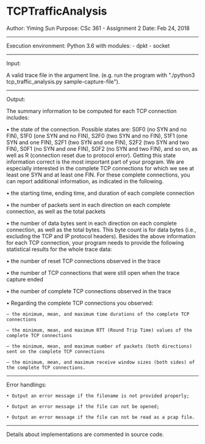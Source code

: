 # TCPTrafficAnalysis
Author:  Yiming Sun
Purpose:  CSc 361 - Assignment 2
Date:  Feb 24, 2018

--------------------------------------------------------------------------

Execution environment:
	Python 3.6 with modules:
		- dpkt
		- socket

--------------------------------------------------------------------------

Input:

A valid trace file in the argument line. (e.g. run the program with "./python3 tcp_traffic_analysis.py sample-capture-file").

--------------------------------------------------------------------------

Output:

The summary information to be computed for each TCP connection includes:

• the state of the connection. Possible states are: S0F0 (no SYN and no FIN), S1F0 (one SYN and no FIN), S2F0 (two SYN and no FIN), S1F1 (one SYN and one FIN), S2F1 (two SYN and one FIN), S2F2 (two SYN and two FIN), S0F1 (no SYN and one FIN), S0F2 (no SYN and two FIN), and so on, as well as R (connection reset due to protocol error). Getting this state information correct is the most important part of your program. We are especially interested in the complete TCP connections for which we see at least one SYN and at least one FIN.
For these complete connections, you can report additional information, as indicated in the following.

• the starting time, ending time, and duration of each complete connection

• the number of packets sent in each direction on each complete connection, as well as the total packets

• the number of data bytes sent in each direction on each complete connection, as well as the total bytes. This byte count is for data bytes (i.e., excluding the TCP and IP protocol headers).
Besides the above information for each TCP connection, your program needs to provide the following statistical results for the whole trace data:

• the number of reset TCP connections observed in the trace

• the number of TCP connections that were still open when the trace capture ended

• the number of complete TCP connections observed in the trace

• Regarding the complete TCP connections you observed:
	
	– the minimum, mean, and maximum time durations of the complete TCP connections
	
	– the minimum, mean, and maximum RTT (Round Trip Time) values of the complete TCP connections
	
	– the minimum, mean, and maximum number of packets (both directions) sent on the complete TCP connections
	
	– the minimum, mean, and maximum receive window sizes (both sides) of the complete TCP connections.

--------------------------------------------------------------------------

Error handlings:
	
	• Output an error message if the filename is not provided properly;
	
	• Output an error message if the file can not be opened;
	
	• Output an error message if the file can not be read as a pcap file.

--------------------------------------------------------------------------

Details about implementations are commented in source code.
